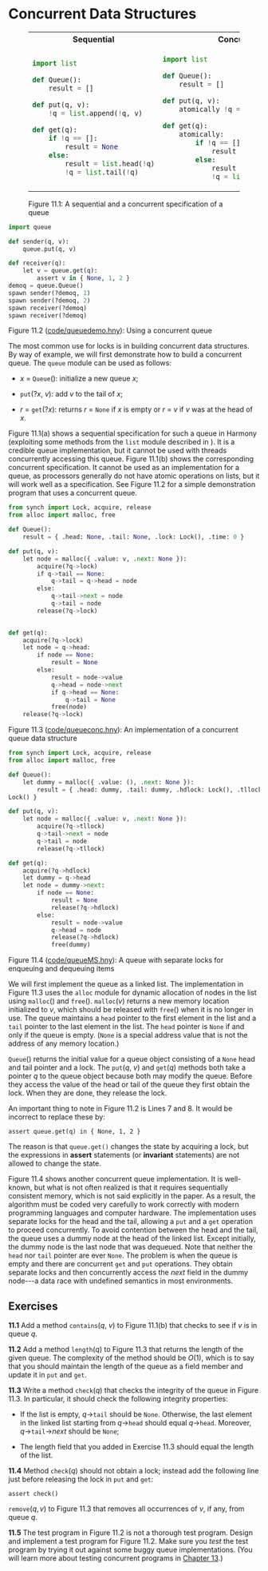 
# Concurrent Data Structures 

<figure>
<table style="width: 100%;">
    <tr>
        <th>Sequential</th>
        <th>Concurrent</th>
    </tr>
<tr>
<td>

```python title="queuespec.hny"
import list

def Queue():
    result = []

def put(q, v):
    !q = list.append(!q, v)

def get(q):
    if !q == []:
        result = None
    else:
        result = list.head(!q)
        !q = list.tail(!q)
```

</td>
<td>

```python title="queue.hny"
import list

def Queue():
    result = []

def put(q, v):
    atomically !q = list.append(!q, v)

def get(q):
    atomically:
        if !q == []:
            result = None
        else:
            result = list.head(!q)
            !q = list.tail(!q)
```

</td>
</tr>
</table>
<figcaption>Figure 11.1: A sequential and a concurrent specification of a queue</figcaption>
</figure>

```python title="queuedemo.hny"
import queue

def sender(q, v):
    queue.put(q, v)

def receiver(q):
    let v = queue.get(q):
        assert v in { None, 1, 2 }
demoq = queue.Queue()
spawn sender(?demoq, 1)
spawn sender(?demoq, 2)
spawn receiver(?demoq)
spawn receiver(?demoq)
```

<figcaption>Figure 11.2 (<a href=https://harmony.cs.cornell.edu/code/queuedemo.hny>code/queuedemo.hny</a>): 
Using a concurrent queue </figcaption>

The most common use for locks is in building concurrent data structures.
By way of example, we will first demonstrate how to build a concurrent
queue. The `queue` module can be used as follows:

-   *x* = `Queue`(): initialize a new queue *x*;

-   `put`(?*x*, *v*): add *v* to the tail of *x*;

-   *r* = `get`(?*x*): returns *r* = `None` if *x* is empty or *r* = *v*
    if *v* was at the head of *x*.

Figure 11.1(a) shows a sequential specification for such a queue in
Harmony (exploiting some methods from the `list` module described in ).
It is a credible queue implementation,
but it cannot be used with threads concurrently accessing this queue.
Figure 11.1(b) shows the corresponding concurrent specification. 
It cannot be used as an implementation for a queue, as processors generally
do not have atomic operations on lists, but it will work well as a
specification. See Figure 11.2 for a simple demonstration program that uses a
concurrent queue.

```python title="queueconc.hny"
from synch import Lock, acquire, release
from alloc import malloc, free

def Queue():
    result = { .head: None, .tail: None, .lock: Lock(), .time: 0 }

def put(q, v):
    let node = malloc({ .value: v, .next: None }):
        acquire(?q->lock)
        if q->tail == None:
            q->tail = q->head = node
        else:
            q->tail->next = node
            q->tail = node
        release(?q->lock)
    

def get(q):
    acquire(?q->lock)
    let node = q->head:
        if node == None:
            result = None
        else:
            result = node->value
            q->head = node->next
            if q->head == None:
                q->tail = None
            free(node)
    release(?q->lock)
```

<figcaption>Figure 11.3 (<a href=https://harmony.cs.cornell.edu/code/queueconc.hny>code/queueconc.hny</a>): 
An implementation of a concurrent queue data structure
</figcaption>


```python title="queueMS.hny"
from synch import Lock, acquire, release
from alloc import malloc, free

def Queue():
    let dummy = malloc({ .value: (), .next: None }):
        result = { .head: dummy, .tail: dummy, .hdlock: Lock(), .tllock:
Lock() }

def put(q, v):
    let node = malloc({ .value: v, .next: None }):
        acquire(?q->tllock)
        q->tail->next = node
        q->tail = node
        release(?q->tllock)

def get(q):
    acquire(?q->hdlock)
    let dummy = q->head
    let node = dummy->next:
        if node == None:
            result = None
            release(?q->hdlock)
        else:
            result = node->value
            q->head = node
            release(?q->hdlock)
            free(dummy)
```

<figcaption>Figure 11.4 (<a href=https://harmony.cs.cornell.edu/code/queueMS.hny>code/queueMS.hny</a>): 
A queue with separate locks for enqueuing and dequeuing items
</figcaption>

We will first implement the queue as a linked list. The implementation
in Figure 11.3 uses the `alloc` module for dynamic allocation of
nodes in the list using `malloc`() and `free`(). `malloc`(*v*) returns a
new memory location initialized to *v*, which should be released with
`free`() when it is no longer in use. The queue maintains a `head`
pointer to the first element in the list and a `tail` pointer to the
last element in the list. The `head` pointer is `None` if and only if
the queue is empty. (`None` is a special address value that is not the
address of any memory location.)

`Queue`() returns the initial value for a queue object consisting of a
`None` head and tail pointer and a lock. The `put`(*q*, *v*) and
`get`(*q*) methods both take a pointer *q* to the queue object because
both may modify the queue. Before they access the value of the head or
tail of the queue they first obtain the lock. When they are done, they
release the lock.

An important thing to note in Figure 11.2 is Lines 7 and 8. It
would be incorrect to replace these by:
```
assert queue.get(q) in { None, 1, 2 }
```
The reason is that `queue.get()` changes the state by acquiring a lock,
but the expressions in **assert** statements (or **invariant**
statements) are not allowed to change the state.

Figure 11.4 shows another concurrent queue implementation.
It is well-known, but what is not often realized is that it requires
sequentially consistent memory, which is not said explicitly in the
paper. As a result, the algorithm must be coded very carefully to work
correctly with modern programming languages and computer hardware. The
implementation uses separate locks for the head and the tail, allowing a
`put` and a `get` operation to proceed concurrently. To avoid contention
between the head and the tail, the queue uses a dummy node at the head
of the linked list. Except initially, the dummy node is the last node
that was dequeued. Note that neither the `head` nor `tail` pointer are
ever `None`. The problem is when the queue is empty and there are
concurrent `get` and `put` operations. They obtain separate locks and
then concurrently access the *next* field in the dummy node---a data
race with undefined semantics in most environments.

## Exercises 


**11.1** Add a method `contains`(*q*, *v*) to Figure 11.1(b) that checks to see if *v* is
in queue *q*.

**11.2** Add a method `length`(*q*) to Figure 11.3 that returns the length
of the given queue. The complexity of the method should be $O(1)$, which
is to say that you should maintain the length of the queue as a field
member and update it in `put` and `get`.

**11.3** Write a method `check`(*q*) that checks the integrity of the queue in
Figure 11.3. In particular, it should check the following
integrity properties:

-   If the list is empty, *q*->`tail` should be `None`.
    Otherwise, the last element in the linked list starting from
    *q*->`head` should equal *q*->`head`.
    Moreover, *q*->`tail`->*next* should be
    `None`;

-   The length field that you added in Exercise 11.3 should equal the length of the
    list.

**11.4** Method `check`(*q*) should not obtain a lock; instead add the following
line just before releasing the lock in `put` and `get`:
```
assert check()
```
$\mathtt{remove}(q, v)$ to Figure 11.3 that removes all
occurrences of *v*, if any, from queue *q*.

**11.5** The test program in Figure 11.2 is not a thorough test program.
Design and implement a test program for Figure 11.2. Make sure you
*test* the test program by trying it out against some buggy queue
implementations. (You will learn more about testing concurrent programs
in [Chapter 13](testing.md).)

